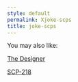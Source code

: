 ```yaml
---
style: default
permalink: Xjoke-scps
title: joke-scps
---
```

You may also like:

[The Designer](http://scp-wiki.net/the-designer)

[SCP-218](http://scp-wiki.net/scp-218)
